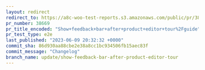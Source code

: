 ```yaml
---
layout: redirect
redirect_to: https://a8c-woo-test-reports.s3.amazonaws.com/public/pr/38669/e2e/index.html
pr_number: 38669
pr_title_encoded: "Show+feedback+bar+after+product+editor+tour%2Fguide"
pr_test_type: e2e
last_published: "2023-06-09 20:32:32 +0000"
commit_sha: 86d930aa88cbe2e38a8cc1bc934506fb15aec83f
commit_message: "Changelog"
branch_name: update/show-feedback-bar-after-product-editor-tour
---
```


